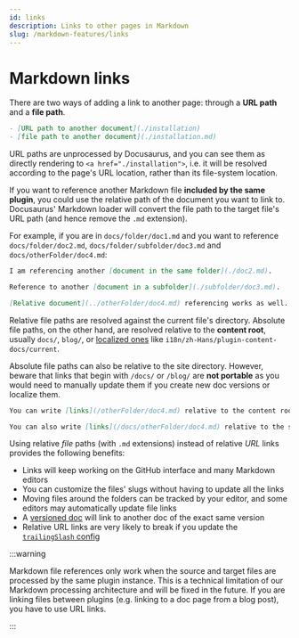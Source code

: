 ```yaml
---
id: links
description: Links to other pages in Markdown
slug: /markdown-features/links
---
```


# Markdown links

There are two ways of adding a link to another page: through a **URL path** and a **file path**.

```md
- [URL path to another document](./installation)
- [file path to another document](./installation.md)
```

URL paths are unprocessed by Docusaurus, and you can see them as directly rendering to `<a href="./installation">`, i.e. it will be resolved according to the page's URL location, rather than its file-system location.

If you want to reference another Markdown file **included by the same plugin**, you could use the relative path of the document you want to link to. Docusaurus' Markdown loader will convert the file path to the target file's URL path (and hence remove the `.md` extension).

For example, if you are in `docs/folder/doc1.md` and you want to reference `docs/folder/doc2.md`, `docs/folder/subfolder/doc3.md` and `docs/otherFolder/doc4.md`:

```md title="docs/folder/doc1.md"
I am referencing another [document in the same folder](./doc2.md).

Reference to another [document in a subfolder](./subfolder/doc3.md).

[Relative document](../otherFolder/doc4.md) referencing works as well.
```

Relative file paths are resolved against the current file's directory. Absolute file paths, on the other hand, are resolved relative to the **content root**, usually `docs/`, `blog/`, or [localized ones](../../i18n/i18n-tutorial.md) like `i18n/zh-Hans/plugin-content-docs/current`.

Absolute file paths can also be relative to the site directory. However, beware that links that begin with `/docs/` or `/blog/` are **not portable** as you would need to manually update them if you create new doc versions or localize them.

```md
You can write [links](/otherFolder/doc4.md) relative to the content root (`/docs/`).

You can also write [links](/docs/otherFolder/doc4.md) relative to the site directory, but it's not recommended.
```

Using relative _file_ paths (with `.md` extensions) instead of relative _URL_ links provides the following benefits:

- Links will keep working on the GitHub interface and many Markdown editors
- You can customize the files' slugs without having to update all the links
- Moving files around the folders can be tracked by your editor, and some editors may automatically update file links
- A [versioned doc](../docs/versioning.md) will link to another doc of the exact same version
- Relative URL links are very likely to break if you update the [`trailingSlash` config](../../api/docusaurus.config.js.md#trailingSlash)

:::warning

Markdown file references only work when the source and target files are processed by the same plugin instance. This is a technical limitation of our Markdown processing architecture and will be fixed in the future. If you are linking files between plugins (e.g. linking to a doc page from a blog post), you have to use URL links.

:::
